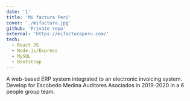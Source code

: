 ```yaml
---
date: '1'
title: 'Mi factura Perú'
cover: './mifactura.jpg'
github: 'Private repo'
external: 'https://mifacturaperu.com/'
tech:
  - React JS
  - Node.js/Express
  - MySQL
  - Bootstrap
---
```


A web-based ERP system integrated to an electronic invoicing system. Develop for Escobedo Medina Auditores Asociados in 2019-2020 in a 6 people group team.